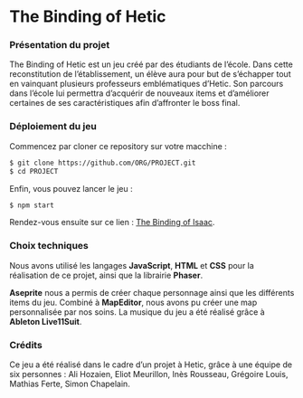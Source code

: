 # The Binding of Hetic

### Présentation du projet

The Binding of Hetic est un jeu créé par des étudiants de l’école. Dans cette reconstitution de l’établissement, un élève aura pour but de s’échapper tout en vainquant plusieurs professeurs emblématiques d’Hetic. Son parcours dans l’école lui permettra d’acquérir de nouveaux items et d’améliorer certaines de ses caractéristiques afin d’affronter le boss final.

### Déploiement du jeu

Commencez par cloner ce repository sur votre macchine :

```sh
$ git clone https://github.com/ORG/PROJECT.git
$ cd PROJECT
```
Enfin, vous pouvez lancer le jeu :

```sh
$ npm start
```

Rendez-vous ensuite sur ce lien : <a href="http://localhost:8080/">The Binding of Isaac</a>.

### Choix techniques

Nous avons utilisé les langages **JavaScript**, **HTML** et **CSS** pour la réalisation de ce projet, ainsi que la librairie **Phaser**.

**Aseprite** nous a permis de créer chaque personnage ainsi que les différents items du jeu. Combiné à **MapEditor**, nous avons pu créer une map personnalisée par nos soins. La musique du jeu a été réalisé grâce à **Ableton Live11Suit**.

### Crédits

Ce jeu a été réalisé dans le cadre d’un projet à Hetic, grâce à une équipe de six personnes : Ali Hozaien, Eliot Meurillon, Inès Rousseau, Grégoire Louis, Mathias Ferte, Simon Chapelain.
